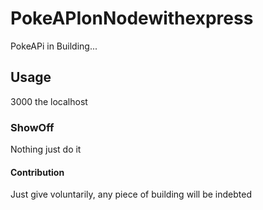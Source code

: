 # PokeAPIonNodewithexpress

PokeAPi in Building...

## Usage
3000 the localhost

### ShowOff



Nothing just do it


#### Contribution

Just give voluntarily, any piece of building will be indebted

